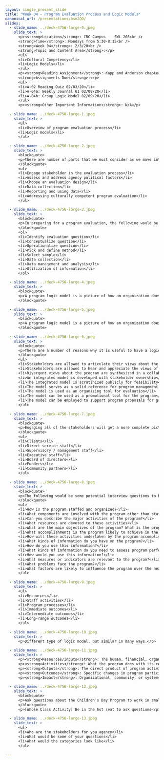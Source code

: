 ```yaml
---
layout: single_present_slide
title: "Week 04 - Program Evaluation Process and Logic Models"
canonical_url: /presentations/bsm2QO/
slides:
  - slide_name: ../deck-4756-large-0.jpeg
    slide_text: >
      <p><strong>Location</strong>: CBC Campus -  SWL 208<br />
      <strong>Time</strong>: Mondays from 5:30-8:15<br />
      <strong>Week 04</strong>: 2/3/20<br />
      <strong>Topic and Content Area</strong>:</p>
      <ul>
      <li>Cultural Competency</li>
      <li>Logic Models</li>
      </ul>
      <p><strong>Reading Assignment</strong>: Kapp and Anderson chapters 4, 7<br />
      <strong>Assignments Due</strong>:</p>
      <ul>
      <li>A-02 Reading Quiz 02/03/20</li>
      <li>A-04a: Weekly Journal 01 02/09/20</li>
      <li>A-04b: Group Logic Model 02/09/20</li>
      </ul>
      <p><strong>Other Important Information</strong>: N/A</p>
      
  - slide_name: ../deck-4756-large-1.jpeg
    slide_text: >
      <ul>
      <li>Overview of program evaluation process</li>
      <li>Logic models</li>
      </ul>
      
  - slide_name: ../deck-4756-large-2.jpeg
    slide_text: >
      <blockquote>
      <p>There are number of parts that we must consider as we move into doing program evaluation.</p>
      </blockquote>
      <ul>
      <li>Engage stakeholder in the evaluation process</li>
      <li>Assess and address agency political factors</li>
      <li>Choose an evaluation design</li>
      <li>Data collection</li>
      <li>Reporting and using data</li>
      <li>Addressing culturally competent program evaluation</li>
      </ul>
      
  - slide_name: ../deck-4756-large-3.jpeg
    slide_text: >
      <blockquote>
      <p>In preparing for a program evaluation, the following would be some of the steps to take.</p>
      </blockquote>
      <ol>
      <li>Identify evaluation question</li>
      <li>Conceptualize question</li>
      <li>Operationalize question</li>
      <li>Pick and define method</li>
      <li>Select sample</li>
      <li>Data collection</li>
      <li>Data management and analysis</li>
      <li>Utilization of information</li>
      </ol>
      
  - slide_name: ../deck-4756-large-4.jpeg
    slide_text: >
      <blockquote>
      <p>A program logic model is a picture of how an organization does its work — the theory and assumptions underlying the program. A program logic model links outcomes (both short- and long-term) with program activities/processes and the theoretical principles/assumptions of the program.</p>
      </blockquote>
      
  - slide_name: ../deck-4756-large-5.jpeg
    slide_text: >
      <blockquote>
      <p>A program logic model is a picture of how an organization does its work — the theory and assumptions underlying the program. A program logic model links outcomes (both short- and long-term) with program activities/processes and the theoretical principles/assumptions of the program.</p>
      </blockquote>
      
  - slide_name: ../deck-4756-large-6.jpeg
    slide_text: >
      <blockquote>
      <p>There are a number of reasons why it is useful to have a logic model for a program.</p>
      </blockquote>
      <ul>
      <li>Stakeholders are allowed to articulate their views about the program</li>
      <li>Stakeholders are allowed to hear and appreciate the views of other stakeholders</li>
      <li>Divergent views about the program are synthesized in a collaborative process.</li>
      <li>An integrated model is developed with stakeholder ownership</li>
      <li>The integrated model is scrutinized publicly for feasibility</li>
      <li>The model serves as a solid reference for program management decisions</li>
      <li>The model is used as an organizing tool for evaluation</li>
      <li>The model can be used as a promotional tool for the program</li>
      <li>The model can be employed to support program proposals for grant activities</li>
      </ul>
      
  - slide_name: ../deck-4756-large-7.jpeg
    slide_text: >
      <blockquote>
      <p>Engaging all of the stakeholders will get a more complete picture</p>
      </blockquote>
      <ul>
      <li>Clients</li>
      <li>Direct service staff</li>
      <li>Supervisory / management staff</li>
      <li>Executive staff</li>
      <li>Board of directors</li>
      <li>Funders</li>
      <li>Community partners</li>
      </ul>
      
  - slide_name: ../deck-4756-large-8.jpeg
    slide_text: >
      <blockquote>
      <p>The following would be some potential interview questions to help develop a logic model.</p>
      </blockquote>
      <ul>
      <li>How is the program staffed and organized?</li>
      <li>What components are involved with the program other than staff?</li>
      <li>Can you describe the major activities of the program?</li>
      <li>What resources are devoted to these activities</li>
      <li>What are the main objectives of the program? What is the program trying to accomplish</li>
      <li>What accomplishments is the program likely to achieve in the next 2 and 3 years? What would you expect?</li>
      <li>How will these activities undertaken by the program accomplish the results?</li>
      <li>What kinds of information do you have on the program?</li>
      <li>How do you use this information?</li>
      <li>What kinds of information do you need to assess program performance?</li>
      <li>How would you use this information?</li>
      <li>What measures or indicators are relevant to the program?</li>
      <li>What problems face the program?</li>
      <li>What factors are likely to influence the program over the next 2 to 5 years?</li>
      </ul>
      
  - slide_name: ../deck-4756-large-9.jpeg
    slide_text: >
      <ul>
      <li>Resources</li>
      <li>Staff activities</li>
      <li>Program processes</li>
      <li>Immediate outcomes</li>
      <li>Intermediate outcomes</li>
      <li>Long-range outcomes</li>
      </ul>
      
  - slide_name: ../deck-4756-large-10.jpeg
    slide_text: >
      <p>Different type of logic model, but similar in many ways.</p>
      
  - slide_name: ../deck-4756-large-11.jpeg
    slide_text: >
      <p><strong>Resources/Inputs</strong>: The human, financial, organizational, and community resources a program has available to direct toward doing the work</p>
      <p><strong>Activities</strong>: What the program does with its resources (processes, tools, events, technology, actions)</p>
      <p><strong>Outputs</strong>: The direct product of program activities; described in terms of size and/or scope of services/products delivered or produced by the program</p>
      <p><strong>Outcomes</strong>: Specific changes in program participants’ behavior, knowledge, skills, level of functioning, etc.</p>
      <p><strong>Impact</strong>: Organizational, community, or systems-level changes expected as a result of the program</p>
      
  - slide_name: ../deck-4756-large-12.jpeg
    slide_text: >
      <blockquote>
      <p>Ask questions about the Children’s Day Program to work in small groups to create an example of a logic model</p>
      </blockquote>
      <p>[Whole Class Activity] Be in the hot seat to ask questions</p>
      
  - slide_name: ../deck-4756-large-13.jpeg
    slide_text: >
      <ul>
      <li>Who are the stakeholders for you agency</li>
      <li>What would be some of your questions</li>
      <li>What would the categories look like</li>
      </ul>
      
---
```

